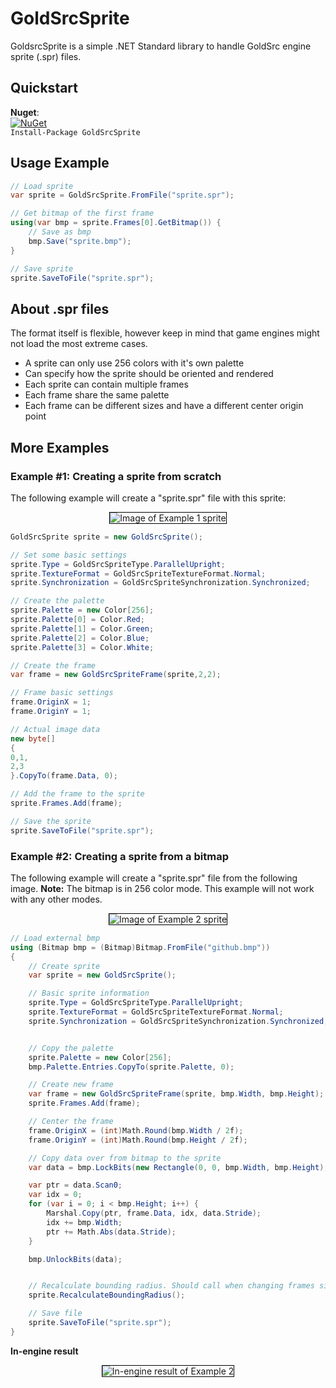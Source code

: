 # GoldSrcSprite
GoldsrcSprite is a simple .NET Standard library to handle GoldSrc engine sprite (.spr) files.

## Quickstart
**Nuget**:  
[![NuGet](https://img.shields.io/nuget/dt/GoldSrcSprite.svg)](https://www.nuget.org/packages/GoldSrcSprite/)  
`Install-Package GoldSrcSprite`

## Usage Example
```csharp
// Load sprite
var sprite = GoldSrcSprite.FromFile("sprite.spr");

// Get bitmap of the first frame
using(var bmp = sprite.Frames[0].GetBitmap()) {
	// Save as bmp
    bmp.Save("sprite.bmp");
}

// Save sprite
sprite.SaveToFile("sprite.spr");
```

## About .spr files
The format itself is flexible, however keep in mind that game engines might not load the most extreme cases.
* A sprite can only use 256 colors with it's own palette
* Can specify how the sprite should be oriented and rendered
* Each sprite can contain multiple frames
* Each frame share the same palette
* Each frame can be different sizes and have a different center origin point

## More Examples

### Example #1: Creating a sprite from scratch
The following example will create a "sprite.spr" file with this sprite:  
<div style="text-align:center">
<img alt="Image of Example 1 sprite" src="https://jpiolho.github.io/GoldSrcSprite/images/example1.png" style="border:1px solid black"/>
</div>

```csharp
GoldSrcSprite sprite = new GoldSrcSprite();

// Set some basic settings
sprite.Type = GoldSrcSpriteType.ParallelUpright;
sprite.TextureFormat = GoldSrcSpriteTextureFormat.Normal;
sprite.Synchronization = GoldSrcSpriteSynchronization.Synchronized;

// Create the palette
sprite.Palette = new Color[256];
sprite.Palette[0] = Color.Red;
sprite.Palette[1] = Color.Green;
sprite.Palette[2] = Color.Blue;
sprite.Palette[3] = Color.White;

// Create the frame
var frame = new GoldSrcSpriteFrame(sprite,2,2);

// Frame basic settings
frame.OriginX = 1;
frame.OriginY = 1;

// Actual image data
new byte[]
{
0,1,
2,3
}.CopyTo(frame.Data, 0);

// Add the frame to the sprite
sprite.Frames.Add(frame);

// Save the sprite
sprite.SaveToFile("sprite.spr");
```

### Example #2: Creating a sprite from a bitmap
The following example will create a "sprite.spr" file from the following image. **Note:** The bitmap is in 256 color mode. This example will not work with any other modes.
<div style="text-align:center">
<img alt="Image of Example 2 sprite" src="https://jpiolho.github.io/GoldSrcSprite/images/example2.png" style="border:1px solid black"/>
</div>

```csharp
// Load external bmp
using (Bitmap bmp = (Bitmap)Bitmap.FromFile("github.bmp"))
{
	// Create sprite
	var sprite = new GoldSrcSprite();

	// Basic sprite information
	sprite.Type = GoldSrcSpriteType.ParallelUpright;
	sprite.TextureFormat = GoldSrcSpriteTextureFormat.Normal;
	sprite.Synchronization = GoldSrcSpriteSynchronization.Synchronized;


	// Copy the palette
	sprite.Palette = new Color[256];
	bmp.Palette.Entries.CopyTo(sprite.Palette, 0);

	// Create new frame
	var frame = new GoldSrcSpriteFrame(sprite, bmp.Width, bmp.Height);
	sprite.Frames.Add(frame);

	// Center the frame
	frame.OriginX = (int)Math.Round(bmp.Width / 2f);
	frame.OriginY = (int)Math.Round(bmp.Height / 2f);

	// Copy data over from bitmap to the sprite
	var data = bmp.LockBits(new Rectangle(0, 0, bmp.Width, bmp.Height), ImageLockMode.ReadOnly, PixelFormat.Format8bppIndexed);

	var ptr = data.Scan0;
	var idx = 0;
	for (var i = 0; i < bmp.Height; i++) {
		Marshal.Copy(ptr, frame.Data, idx, data.Stride);
		idx += bmp.Width;
		ptr += Math.Abs(data.Stride);
	}

	bmp.UnlockBits(data);


	// Recalculate bounding radius. Should call when changing frames sizes
	sprite.RecalculateBoundingRadius();

	// Save file
	sprite.SaveToFile("sprite.spr");
}
```
**In-engine result**
<div style="text-align:center">
<img alt="In-engine result of Example 2" src="https://jpiolho.github.io/GoldSrcSprite/images/example2_result.png" style="border:1px solid black"/>
</div>
